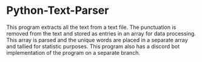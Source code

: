# Python-Text-Parser
This program extracts all the text from a text file. The punctuation is removed from the text and stored as entries in an array for data processing. This array is parsed and the unique words are placed in a separate array and tallied for statistic purposes. This program also has a discord bot implementation of the program on a separate branch.
